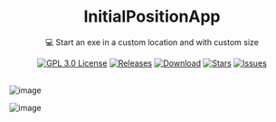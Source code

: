 <h1 align="center">InitialPositionApp</h1>
<p align="center">💻 Start an exe in a custom location and with custom size</p>

<div align="center">
  <a href="https://github.com/RallyTuning/InitialPositionApp/blob/main/LICENSE.md">
  <img alt="GPL 3.0 License" src="https://img.shields.io/github/license/RallyTuning/InitialPositionApp?label=License"/></a>
  <a href="https://github.com/RallyTuning/InitialPositionApp/releases">
  <img alt="Releases" src="https://img.shields.io/github/v/release/RallyTuning/InitialPositionApp?label=Release"/></a>
  <a href="https://github.com/RallyTuning/InitialPositionApp/releases">
  <img alt="Download" src="https://img.shields.io/github/downloads/RallyTuning/InitialPositionApp/total?color=%23d24dff&label=Downloads"/></a>
  <a href="https://github.com/RallyTuning/InitialPositionApp/stargazers">
  <img alt="Stars" src="https://img.shields.io/github/stars/RallyTuning/InitialPositionApp?color=%23ffff00&label=Stars"/></a>
  <a href="https://github.com/RallyTuning/InitialPositionApp/issues">
  <img alt="Issues" src="https://img.shields.io/github/issues-raw/RallyTuning/InitialPositionApp?label=Issues"/></a>
</div>
<br/>

![image](https://user-images.githubusercontent.com/50233545/197352547-5e13ffa5-2fa7-473d-80ce-69319176a82d.png)


![image](https://user-images.githubusercontent.com/50233545/197352680-83ce70d5-7c5d-4813-ae10-e537b89ca74c.png)

